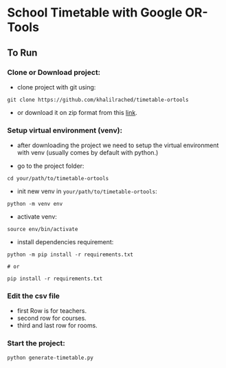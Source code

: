 # School Timetable with Google OR-Tools
 

## To Run

### Clone or Download project:

- clone project with git using:

```shell
git clone https://github.com/khalilrached/timetable-ortools
```

- or download it on zip format from this [link](). 

### Setup virtual environment (venv):

- after downloading the project we need to setup the virtual environment with venv (usually comes by default with python.)

- go to the project folder:
```shell
cd your/path/to/timetable-ortools
```
- init new venv in `your/path/to/timetable-ortools`:
```shell
python -m venv env
```
- activate venv:
```shell
source env/bin/activate
```
- install dependencies requirement:
```shell
python -m pip install -r requirements.txt

# or

pip install -r requirements.txt 
```

### Edit the csv file 

- first Row is for teachers.
- second row for courses.
- third and last row for rooms.

### Start the project:

```shell 
python generate-timetable.py
```
